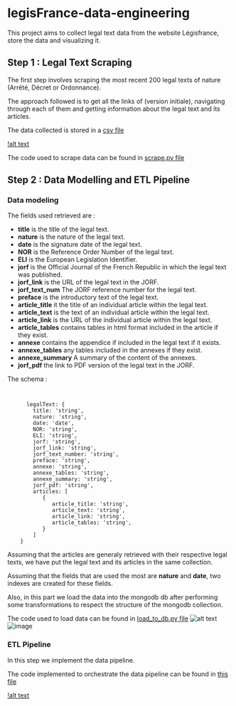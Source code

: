 # legisFrance-data-engineering
This project aims to collect legal text data from the website Légisfrance, store the data and visualizing it.

## Step 1 : Legal Text Scraping

The first step involves scraping the most recent 200 legal texts of nature (Arrêté, Décret or Ordonnance).

The approach followed is to get all the links of (version initiale), navigating through each of them and getting information about the legal text and its articles.

The data collected is stored in a [csv file](https://github.com/HazemAbdesamed/legisFrance-data-engineering/blob/main/csv_files/legal_texts.csv)

[!alt text](https://user-images.githubusercontent.com/48518599/234459110-cfb9c71f-aca8-4dca-8dfc-6e9a4349cf6c.png "csv file")


The code used to scrape data can be found in [scrape.py file](https://github.com/HazemAbdesamed/legisFrance-data-engineering/blob/main/airflow/dags/functions/scrape.py)

## Step 2 : Data Modelling and ETL Pipeline

### Data modeling
The fields used retrieved are : 
* **title** is the title of the legal text.
* **nature** is the nature of the legal text.
* **date** is the signature date of the legal text.
* **NOR** is the Reference Order Number of the legal text.
* **ELI** is the European Legislation Identifier.
* **jorf** is the Official Journal of the French Republic in which the legal text was published.
* **jorf_link** is the URL of the legal text in the JORF.
* **jorf_text_num** The JORF reference number for the legal text.
* **preface** is the introductory text of the legal text.
* **article_title** it the title of an individual article within the legal text.
* **article_text** is the text of an individual article within the legal text.
* **article_link** is the URL of the individual article within the legal text.
* **article_tables** contains tables in html format included in the article if they exist.
* **annexe**  contains the appendice if included in the legal text if it exists.
* **annexe_tables** any tables included in the annexes if they exist.
* **annexe_summary** A summary of the content of the annexes.
* **jorf_pdf** the link to PDF version of the legal text in the JORF.

The schema :
<pre><code>

      legalText: {
        title: 'string',
        nature: 'string',
        date: 'date',
        NOR: 'string',
        ELI: 'string',
        jorf: 'string',
        jorf_link: 'string',
        jorf_text_number: 'string',
        preface: 'string',
        annexe: 'string',
        annexe_tables: 'string',
        annexe_summary: 'string',
        jorf_pdf: 'string',
        articles: [
           { 
              article_title: 'string',
              article_text: 'string',
              article_link: 'string',
              article_tables: 'string',
           }
        ]
    }
</pre></code>

Assuming that the articles are generaly retrieved with their respective legal texts, we have put the legal text and its articles in the same collection.

Assuming that the fields that are used the most are **nature** and **date**, two indexes are created for these fields.

Also, in this part we load the data into the mongodb db after performing some transformations to respect the structure of the mongodb collection.

The code used to load data can be found in [load_to_db.py file](https://github.com/HazemAbdesamed/legisFrance-data-engineering/blob/main/airflow/dags/functions/load_to_db.py)
![alt text](https://user-images.githubusercontent.com/48518599/234460528-74538ff4-f103-4769-ac84-403afbfd5385.png "example")
![image](https://user-images.githubusercontent.com/48518599/234460609-734ed455-4ca7-4c23-9738-2de69c978182.png "number of documents")


### ETL Pipeline
In this step we implement the data pipeline.

The code implemented to orchestrate the data pipeline can be found in [this file](https://github.com/HazemAbdesamed/legisFrance-data-engineering/blob/main/airflow/dags/main.py)

[!alt text](https://user-images.githubusercontent.com/48518599/234460700-c1edfe17-a8bd-49e8-bdb8-fac19ac1d905.png "the pipeline run successfully")



